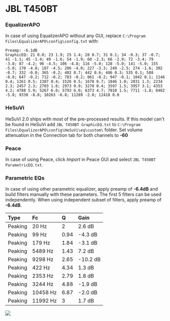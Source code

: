 # JBL T450BT

### EqualizerAPO
In case of using EqualizerAPO without any GUI, replace `C:\Program Files\EqualizerAPO\config\config.txt`
with:
```
Preamp: -6.1dB
GraphicEQ: 21 0.0; 23 1.9; 25 1.4; 28 0.7; 31 0.1; 34 -0.3; 37 -0.7; 41 -1.1; 45 -1.4; 49 -1.6; 54 -1.9; 60 -2.3; 66 -2.9; 72 -3.4; 79 -3.8; 87 -4.2; 96 -4.5; 106 -4.8; 116 -5.0; 128 -5.0; 141 -5.0; 155 -5.0; 170 -4.8; 187 -4.5; 206 -4.0; 227 -3.3; 249 -2.5; 274 -1.6; 302 -0.7; 332 -0.8; 365 -0.2; 402 0.7; 442 0.6; 486 0.3; 535 0.1; 588 -0.0; 647 -0.2; 712 -0.2; 783 -0.2; 861 -0.2; 947 -0.1; 1042 0.1; 1146 0.4; 1261 0.5; 1387 0.4; 1526 0.5; 1678 0.7; 1846 1.0; 2031 1.3; 2234 2.3; 2457 2.3; 2703 1.8; 2973 0.9; 3270 0.4; 3597 1.5; 3957 3.1; 4353 4.2; 4788 5.9; 5267 6.0; 5793 6.0; 6373 4.7; 7010 1.5; 7711 -1.8; 8482 -5.0; 9330 -8.0; 10263 -6.8; 11289 -2.0; 12418 0.0
```

### HeSuVi
HeSuVi 2.0 ships with most of the pre-processed results. If this model can't be found in HeSuVi add
`JBL T450BT GraphicEQ.txt` to `C:\Program Files\EqualizerAPO\config\HeSuVi\eq\custom\` folder.
Set volume attenuation in the Connection tab for both channels to **-60**

### Peace
In case of using Peace, click *Import* in Peace GUI and select `JBL T450BT ParametricEQ.txt`.

### Parametric EQs
In case of using other parametric equalizer, apply preamp of **-6.4dB** and build filters manually
with these parameters. The first 5 filters can be used independently.
When using independent subset of filters, apply preamp of **-6.4dB**.

| Type    | Fc       |    Q | Gain     |
|:--------|:---------|:-----|:---------|
| Peaking | 20 Hz    | 2    | 2.6 dB   |
| Peaking | 99 Hz    | 0.94 | -4.3 dB  |
| Peaking | 179 Hz   | 1.84 | -3.1 dB  |
| Peaking | 5489 Hz  | 1.43 | 7.2 dB   |
| Peaking | 9298 Hz  | 2.65 | -10.2 dB |
| Peaking | 422 Hz   | 4.34 | 1.3 dB   |
| Peaking | 2353 Hz  | 2.79 | 1.8 dB   |
| Peaking | 3244 Hz  | 4.88 | -1.9 dB  |
| Peaking | 10458 Hz | 6.87 | -2.0 dB  |
| Peaking | 11992 Hz | 3    | 1.7 dB   |

![](https://raw.githubusercontent.com/jaakkopasanen/AutoEq/master/results/rtings/rtings/JBL%20T450BT/JBL%20T450BT.png)